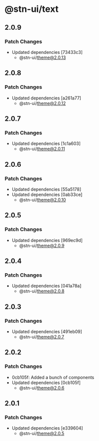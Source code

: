 # @stn-ui/text

## 2.0.9

### Patch Changes

- Updated dependencies [73433c3]
  - @stn-ui/theme@2.0.13

## 2.0.8

### Patch Changes

- Updated dependencies [a261a77]
  - @stn-ui/theme@2.0.12

## 2.0.7

### Patch Changes

- Updated dependencies [1c1a603]
  - @stn-ui/theme@2.0.11

## 2.0.6

### Patch Changes

- Updated dependencies [55a5178]
- Updated dependencies [0ab33ce]
  - @stn-ui/theme@2.0.10

## 2.0.5

### Patch Changes

- Updated dependencies [969ec9d]
  - @stn-ui/theme@2.0.9

## 2.0.4

### Patch Changes

- Updated dependencies [041a78a]
  - @stn-ui/theme@2.0.8

## 2.0.3

### Patch Changes

- Updated dependencies [491eb09]
  - @stn-ui/theme@2.0.7

## 2.0.2

### Patch Changes

- 0cb105f: Added a bunch of components
- Updated dependencies [0cb105f]
  - @stn-ui/theme@2.0.6

## 2.0.1

### Patch Changes

- Updated dependencies [e339604]
  - @stn-ui/theme@2.0.5
